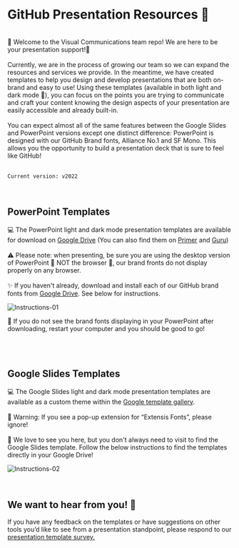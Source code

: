 # GitHub Presentation Resources 🥳
<br>
🍍 Welcome to the Visual Communications team repo! We are here to be your presentation support!🍍
<br> 
<br>
Currently, we are in the process of growing our team so we can expand the resources and services we provide. In the meantime, we have created templates to help you design and develop presentations that are both on-brand and easy to use! Using these templates (available in both light and dark mode 🎉), you can focus on the points you are trying to communicate and craft your content knowing the design aspects of your presentation are easily accessible and already built-in. 
<br>
<br>
You can expect almost all of the same features between the Google Slides and PowerPoint versions except one distinct difference: PowerPoint is designed with our GitHub Brand fonts, Alliance No.1 and SF Mono. This allows you the opportunity to build a presentation deck that is sure to feel like GitHub! 
<br>
<br>

`Current version: v2022`

<br>

## PowerPoint Templates 
💻 The PowerPoint light and dark mode presentation templates are available for download on [Google Drive](https://drive.google.com/drive/folders/1VWvx1oprxuXhyat1b3quiHxyv-g1G2SN) (You can also find them on [Primer](https://primer.style/presentations/presentation-formats/powerpoint) and [Guru](https://app.getguru.com/card/ik88kdLT/Accessing-and-using-slide-GitHub-Presentation-Template)) 
<br><br>
⚠️ Please note: when presenting, be sure you are using the desktop version of PowerPoint 🚫 NOT the browser 🚫, our brand fronts do not display properly on any browser.
<br><br>
✨ If you haven't already, download and install each of our GitHub brand fonts from [Google Drive](https://drive.google.com/drive/folders/1TmYHs5tFFelXqDXlNQ9u1UV_0RSTkyE5). See below for instructions.
<br>

![Instructions-01](https://user-images.githubusercontent.com/88731352/172300644-06a2b589-d921-492c-b518-b8a7887d5468.png)


🌟 If you do not see the brand fonts displaying in your PowerPoint after downloading, restart your computer and you should be good to go! 
<br>
<br>
<br>
<br> 

## Google Slides Templates
💻 The Google Slides light and dark mode presentation templates are available as a custom theme within the [Google template gallery](https://docs.google.com/presentation/u/0/?ftv=1&tgif=d).
<br><br>
🚨 Warning: If you see a pop-up extension for “Extensis Fonts”, please ignore!
<br><br>
🌸 We love to see you here, but you don't always need to visit to find the Google Slides template. Follow the below instructions to find the templates directly in your Google Drive! 

![Instructions-02](https://user-images.githubusercontent.com/88731352/172302259-284eab5f-1207-4638-bb55-77b3e99a6e70.png)

<br>

## We want to hear from you! 🤩
If you have any feedback on the templates or have suggestions on other tools you’d like to see from a presentation standpoint, please respond to our [presentation template survey.](https://docs.google.com/forms/d/e/1FAIpQLSf5NaHclDltYg7-n_NspxDDGsesYvrCJG-nP4YoGqT3sme0JA/viewform) 

